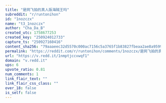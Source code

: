 ```yaml
---
title: "是网飞拍的真人版海贼王吗"
subreddit: "r/runtonihon"
id: "1nozczx"
name: "t3_1nozczx"
author: "Cha_Da_B"
created_utc: 1758677253
created_key: "250924012733"
capture_ts: "250927160416"
content_sha256: "79aaaeec32d5570c000ac7156c5a3765f1b83827fbeaa2ae8a9599095c9f8f76"
permalink: "https://reddit.com/r/runtonihon/comments/1nozczx/是网飞拍的真人版海贼王吗/"
url: "https://v.redd.it/1nmptjccvwqf1"
domain: "v.redd.it"
ups: 6
upvote_ratio: 0.81
num_comments: 1
link_flair_text: ""
link_flair_css_class: ""
over_18: false
is_self: false
---
```


